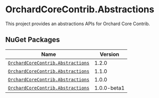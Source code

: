 # OrchardCoreContrib.Abstractions

This project provides an abstractions APIs for Orchard Core Contrib.

## NuGet Packages

| Name                                                                                                            | Version     |
|-----------------------------------------------------------------------------------------------------------------|-------------|
| [`OrchardCoreContrib.Abstractions`](https://www.nuget.org/packages/OrchardCoreContrib.Abstractions/1.2.0)       | 1.2.0       |
| [`OrchardCoreContrib.Abstractions`](https://www.nuget.org/packages/OrchardCoreContrib.Abstractions/1.1.0)       | 1.1.0       |
| [`OrchardCoreContrib.Abstractions`](https://www.nuget.org/packages/OrchardCoreContrib.Abstractions/1.0.0)       | 1.0.0       |
| [`OrchardCoreContrib.Abstractions`](https://www.nuget.org/packages/OrchardCoreContrib.Abstractions/1.0.0-beta1) | 1.0.0-beta1 |
